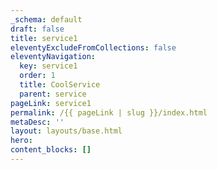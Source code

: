 ```yaml
---
_schema: default
draft: false
title: service1
eleventyExcludeFromCollections: false
eleventyNavigation:
  key: service1
  order: 1
  title: CoolService
  parent: service
pageLink: service1
permalink: /{{ pageLink | slug }}/index.html
metaDesc: ''
layout: layouts/base.html
hero:
content_blocks: []
---
```

